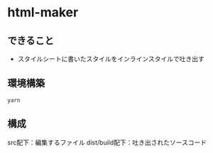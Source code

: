 # html-maker

## できること
- スタイルシートに書いたスタイルをインラインスタイルで吐き出す

## 環境構築

```
yarn
```

## 構成
src配下：編集するファイル
dist/build配下：吐き出されたソースコード

